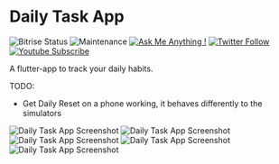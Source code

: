 # Daily Task App

![Bitrise Status](https://app.bitrise.io/app/4617a9352e1a223e/status.svg?token=8aQ-K1uuFynOuf7kO_9FTg&branch=main) ![Maintenance](https://img.shields.io/badge/Maintained%3F-no-red.svg) [![Ask Me Anything !](https://img.shields.io/badge/Ask%20me-anything-1abc9c.svg)](http://www.matthiaszarzecki.com) [![Twitter Follow](https://img.shields.io/twitter/follow/matthias_code.svg?style=social&label=Follow)](https://twitter.com/matthias_code) [![Youtube Subscribe](https://img.shields.io/youtube/channel/subscribers/UCvMdsKesM05bIG0eq7M5z1g?style=social)](https://www.youtube.com/channel/UCvMdsKesM05bIG0eq7M5z1g?sub_confirmation=1)

A flutter-app to track your daily habits.

TODO:
- Get Daily Reset on a phone working, it behaves differently to the simulators

![Daily Task App Screenshot](media/daily_task_app_06.png)
![Daily Task App Screenshot](media/daily_task_app_07.png)
![Daily Task App Screenshot](media/daily_task_app_08.png)
![Daily Task App Screenshot](media/daily_task_app_09.png)
![Daily Task App Screenshot](media/daily_task_app_10.png)
